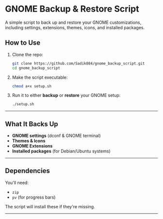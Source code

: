 # GNOME Backup & Restore Script

A simple script to back up and restore your GNOME customizations, including settings, extensions, themes, icons, and installed packages.

## How to Use

1. Clone the repo:

    ```bash
    git clone https://github.com/Sadik084/gnome_backup_script.git
    cd gnome_backup_script
    ```

2. Make the script executable:

    ```bash
    chmod a+x setup.sh
    ```

3. Run it to either **backup** or **restore** your GNOME setup:

    ```bash
    ./setup.sh
    ```

---

## What It Backs Up

- **GNOME settings** (dconf & GNOME terminal)
- **Themes & Icons**
- **GNOME Extensions**
- **Installed packages** (for Debian/Ubuntu systems)

---

## Dependencies

You'll need:
- `zip`
- `pv` (for progress bars)

The script will install these if they're missing.

---
